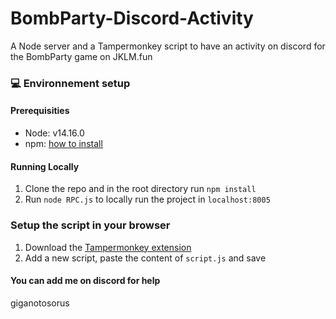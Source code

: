 # BombParty-Discord-Activity
A Node server and a Tampermonkey script to have an activity on discord for the BombParty game on JKLM.fun

### 💻 Environnement setup

#### Prerequisities
- Node: v14.16.0
- npm: [how to install](https://docs.npmjs.com/downloading-and-installing-node-js-and-npm)

#### Running Locally
1. Clone the repo and in the root directory run `npm install`
2. Run `node RPC.js` to locally run the project in `localhost:8005`

### Setup the script in your browser
1. Download the [Tampermonkey extension](https://www.tampermonkey.net)
2. Add a new script, paste the content of `script.js` and save


#### You can add me on discord for help
giganotosorus
